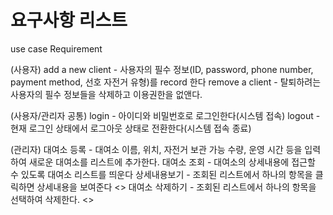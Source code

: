 # 요구사항 리스트

use case                     Requirement

(사용자)
add a new client - 사용자의 필수 정보(ID, password, phone number, payment method, 선호 자전거 유형)를 record 한다
remove a client  - 탈퇴하려는 사용자의 필수 정보들을 삭제하고 이용권한을 없앤다.

(사용자/관리자 공통)
login                - 아이디와 비밀번호로 로그인한다(시스템 접속)
logout              - 현재 로그인 상태에서 로그아웃 상태로 전환한다(시스템 접속 종료)

(관리자)
대여소 등록         - 대여소 이름, 위치, 자전거 보관 가능 수량, 운영 시간 등을 입력하여 새로운 대여소를 리스트에 추가한다.
대여소 조회         - 대여소의 상세내용에 접근할 수 있도록 대여소 리스트를 띄운다
                   상세내용보기       -  조회된 리스트에서 하나의 항목을 클릭하면 상세내용을 보여준다 <<extend>>
                   대여소 삭제하기   - 조회된 리스트에서 하나의 항목을 선택하여 삭제한다. <<extend>>